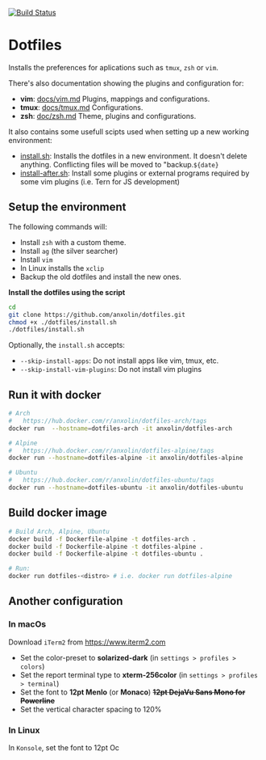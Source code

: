 [![Build Status](https://travis-ci.org/anxolin/dotfiles.svg?branch=master)](https://travis-ci.org/anxolin/dotfiles)

# Dotfiles

Installs the preferences for aplications such as `tmux`, `zsh` or `vim`.

There's also documentation showing the plugins and configuration for:

- **vim**: [docs/vim.md](docs/vim.md) Plugins, mappings and configurations.
- **tmux**: [docs/tmux.md](docs/tmux.md) Configurations.
- **zsh**: [doc/zsh.md](docs/zsh.md) Theme, plugins and configurations.

It also contains some usefull scipts used when setting up a new working environment:

- [install.sh](install.sh): Installs the dotfiles in a new environment.
  It doesn't delete anything. Conflicting files will be moved to "backup.`${date}`
- [install-after.sh](install.sh): Install some plugins or external programs required by some vim plugins (i.e. Tern for JS development)

## Setup the environment

The following commands will:

- Install `zsh` with a custom theme.
- Install `ag` (the silver searcher)
- Install `vim`
- In Linux installs the `xclip`
- Backup the old dotfiles and install the new ones.

**Install the dotfiles using the script**

```bash
cd
git clone https://github.com/anxolin/dotfiles.git
chmod +x ./dotfiles/install.sh
./dotfiles/install.sh
```

Optionally, the `install.sh` accepts:

- `--skip-install-apps`: Do not install apps like vim, tmux, etc.
- `--skip-install-vim-plugins`: Do not install vim plugins

## Run it with docker

```bash
# Arch
#   https://hub.docker.com/r/anxolin/dotfiles-arch/tags
docker run  --hostname=dotfiles-arch -it anxolin/dotfiles-arch

# Alpine
#   https://hub.docker.com/r/anxolin/dotfiles-alpine/tags
docker run --hostname=dotfiles-alpine -it anxolin/dotfiles-alpine

# Ubuntu
#   https://hub.docker.com/r/anxolin/dotfiles-ubuntu/tags
docker run --hostname=dotfiles-ubuntu -it anxolin/dotfiles-ubuntu
```

## Build docker image

```bash
# Build Arch, Alpine, Ubuntu
docker build -f Dockerfile-alpine -t dotfiles-arch .
docker build -f Dockerfile-alpine -t dotfiles-alpine .
docker build -f Dockerfile-alpine -t dotfiles-ubuntu .

# Run:
docker run dotfiles-<distro> # i.e. docker run dotfiles-alpine
```

## Another configuration

### In macOs

Download `iTerm2` from https://www.iterm2.com

- Set the color-preset to **solarized-dark** (in `settings > profiles > colors`)
- Set the report terminal type to **xterm-256color** (in `settings > profiles > terminal`)
- Set the font to **12pt Menlo** (or **Monaco**) ~~**12pt DejaVu Sans Mono for Powerline**~~
- Set the vertical character spacing to 120%

### In Linux

In `Konsole`, set the font to 12pt Oc
